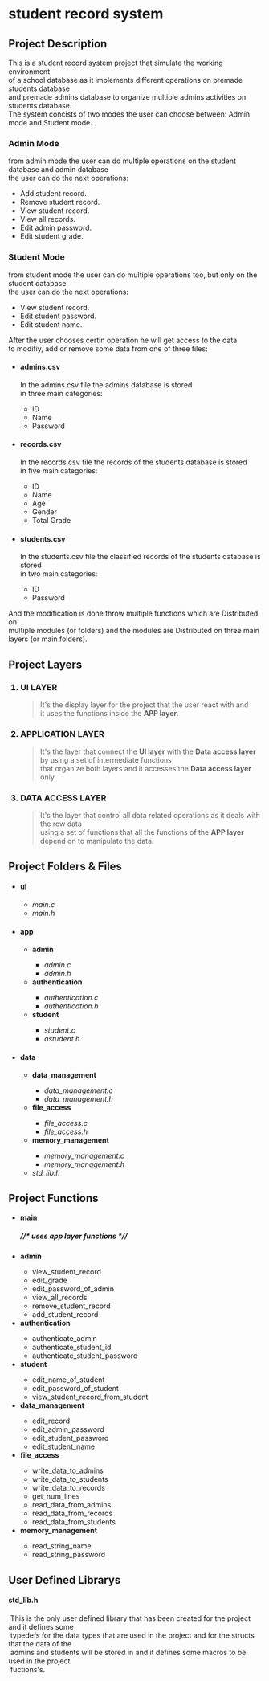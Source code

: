 # student record system

## Project Description
<p>This is a student record system project that simulate the working environment <br>
of a school database as it implements different operations on premade students database<br>
and premade admins database to organize multiple admins activities on students database.<br>
The system concists of two modes the user can choose between: Admin mode and Student mode.</p>
<h3>Admin Mode</h3>
<p>from admin mode the user can do multiple operations on the student database and admin database<br>
the user can do the next operations:<br>
<ul>
 <li>Add student record.</li>
 <li>Remove student record.</li>
 <li>View student record.</li>
 <li>View all records.</li>
 <li>Edit admin password.</li>
 <li>Edit student grade.</li>
</ul>
</p>
<h3>Student Mode</h3>
<p>from student mode the user can do multiple operations too, but only on the student database <br>
the user can do the next operations:<bt>
<ul> 
 <li>View student record.</li>
 <li>Edit student password.</li>
 <li>Edit student name.</li>
</ul>
</p>
<p>After the user chooses certin operation he will get access to the data <br>to modifiy, add or remove some data from one of three files: <br>
<ul>
 <h4><li>admins.csv</li></h4>
  <p>  In the admins.csv file the admins database is stored <br>
    in three main categories: <br>
    <ul>
     <li>ID</li>
     <li>Name</li>
     <li>Password</li>
    </ul>
    </p>
 <h4><li>records.csv</li></h4>
  <p>  In the records.csv file the records of the students database is stored <br>
    in five main categories: <br>
    <ul>
     <li>ID</li>
     <li>Name</li>
     <li>Age</li>
     <li>Gender</li>
     <li>Total Grade</li>
    </ul>
  </p>
 <h4><li>students.csv</li></h4>
  <p>  In the students.csv file the classified records of the students database is stored <br>
    in two main categories: <br>
    <ul>
     <li>ID</li>
     <li>Password</li>
    </ul>
  </p>
</ul>
And the modification is done throw multiple functions which are Distributed on <br>
multiple modules (or folders) and the modules are Distributed on three main layers (or main folders).
</p>

## Project Layers

<ol>
<h3><li>UI LAYER</li></h3>
<blockquote>
<p>It's the display layer for the project that the user react with and <br>
it uses the functions inside the <strong>APP layer</strong>.</p>
</blockquote>
<h3><li>APPLICATION LAYER</li></h3>
<blockquote>
<p>It's the layer that connect the <strong>UI layer</strong> with the <strong>Data access layer</strong>
by using a set of intermediate functions <br>that organize both layers and it accesses the <strong>Data access layer</strong> only.</p>
</blockquote>
<h3><li>DATA ACCESS LAYER</li></h3>
<blockquote>
<p>It's the layer that control all data related operations as it deals with the row data <br>
using a set of functions that all the functions of the <strong>APP layer</strong> <br>
depend on to manipulate the data.</p>
</blockquote>
</ol>

## Project Folders & Files

<ul>
 <h4><li>ui</li></h4>
  <ul>
   <li><em>main.c</em></li>
   <li><em>main.h</em></li>
  </ul>
 <h4><li>app</li></h4>
  <ul>
   <li><strong>admin</strong></li>
    <ul>
     <li><em>admin.c</em></li>
     <li><em>admin.h</em></li>
    </ul>
   <li><strong>authentication</strong></li>
    <ul>
     <li><em>authentication.c</em></li>
     <li><em>authentication.h</em></li>
    </ul>
   <li><strong>student</strong></li>
    <ul>
     <li><em>student.c</em></li>
     <li><em>astudent.h</em></li>
    </ul>
  </ul>
 <h4><li>data</li></h4>
  <ul>
   <li><strong>data_management</strong></li>
    <ul>
     <li><em>data_management.c</em></li>
     <li><em>data_management.h</em></li>
    </ul>
   <li><strong>file_access</strong></li>
    <ul>
     <li><em>file_access.c</em></li>
     <li><em>file_access.h</em></li>
    </ul>
   <li><strong>memory_management</strong></li>
    <ul>
     <li><em>memory_management.c</em></li>
     <li><em>memory_management.h</em></li>
    </ul>
   <li><em>std_lib.h</em></li>
  </ul>
</ul>

## Project Functions

<ul>
 <strong><li>main<br></li></strong>
 <h5> //* uses <strong>app layer</strong> functions *//</h5>
 <strong><li>admin</li></strong>
  <ul>
   <li>view_student_record</li>
   <li>edit_grade</li>
   <li>edit_password_of_admin</li>
   <li>view_all_records</li>
   <li>remove_student_record</li>
   <li>add_student_record</li>
  </ul>
 <strong><li>authentication</li></strong>
  <ul>
   <li>authenticate_admin</li>
   <li>authenticate_student_id</li>
   <li>authenticate_student_password</li>
  </ul>
 <strong><li>student</li></strong>
  <ul>
   <li>edit_name_of_student</li>
   <li>edit_password_of_student</li>
   <li>view_student_record_from_student</li>
  </ul>
 <strong><li>data_management</li></strong>
  <ul>
   <li>edit_record</li>
   <li>edit_admin_password</li>
   <li>edit_student_password</li>
   <li>edit_student_name</li>
  </ul>
 <strong><li>file_access</li></strong>
  <ul>
   <li>write_data_to_admins</li>
   <li>write_data_to_students</li>
   <li>write_data_to_records</li>
   <li>get_num_lines</li>
   <li>read_data_from_admins</li>
   <li>read_data_from_records</li>
   <li>read_data_from_students</li>
  </ul>
 <strong><li>memory_management</li></strong>
  <ul>
   <li>read_string_name</li>
   <li>read_string_password</li>
  </ul>
</ul>

## User Defined Librarys

<h4>std_lib.h</h4>
<p>&nbsp;This is the only user defined library that has been created for the project and it defines some <br>&nbsp;typedefs for the data types that are used in the project and for the structs that the data of the <br>&nbsp;admins and students will be stored in and it defines some macros to be used in the project <br>&nbsp;fuctions's.</p>